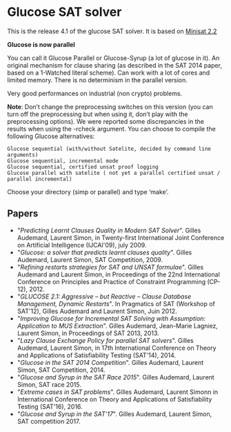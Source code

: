 # Glucose SAT solver

This is the release 4.1 of the glucose SAT solver. 
It is based on [Minisat 2.2](http://minisat.se/MiniSat.html)

**Glucose is now parallel**
 
You can call it Glucose Parallel or Glucose-Syrup (a lot of glucose in it).
An original mechanism for clause sharing (as described in the SAT 2014 paper, based on a 1-Watched literal scheme).
Can work with a lot of cores and limited memory. There is no determinism in the parallel version.

Very good performances on industrial (non crypto) problems.

**Note**: Don’t change the preprocessing switches on this version (you can turn off the preprocessing but when using it, don’t play with the preprocessing options). We were reported some discrepancies in the results when using the -rcheck argument.
You can choose to compile the following Glucose alternatives:

    Glucose sequential (with/without Satelite, decided by command line arguments)
    Glucose sequential, incremental mode
    Glucose sequential, certified unsat proof logging
    Glucose parallel with satelite ( not yet a parallel certified unsat / parallel incremental)

Choose your directory (simp or parallel) and type ‘make’.

## Papers 

 - "_Predicting Learnt Clauses Quality in Modern SAT Solver_". Gilles Audemard, Laurent Simon, in Twenty-first International Joint Conference on Artificial Intelligence (IJCAI'09), july 2009.
 - "_Glucose: a solver that predicts learnt clauses quality_". Gilles Audemard, Laurent Simon, SAT Competition, 2009.
 - "_Refining restarts strategies for SAT and UNSAT formulae_". Gilles Audemard and Laurent Simon, in Proceedings of the 22nd International Conference on Principles and Practice of Constraint Programming (CP-12), 2012.
 - "_GLUCOSE 2.1: Aggressive – but Reactive – Clause Database Management, Dynamic Restarts_". In Pragmatics of SAT (Workshop of SAT'12), Gilles Audemard and Laurent Simon, Juin 2012.
 - "_Improving Glucose for Incremental SAT Solving with Assumption: Application to MUS Extraction_". Gilles Audemard, Jean-Marie Lagniez, Laurent Simon, in Proceedings of SAT 2013, 2013.
 - "_Lazy Clause Exchange Policy for parallel SAT solvers_". Gilles Audemard, Laurent Simon, in 17th International Conference on Theory and Applications of Satisfiability Testing (SAT'14), 2014.
 - "_Glucose in the SAT 2014 Competition_". Gilles Audemard, Laurent Simon, SAT Competition, 2014.
 - "_Glucose and Syrup in the SAT Race 2015_". Gilles Audemard, Laurent Simon, SAT race 2015.
 - "_Extreme cases in SAT problems_". Gilles Audemard, Laurent Simonn in International Conference on Theory and Applications of Satisfiability Testing (SAT'16), 2016.
 - "_Glucose and Syrup in the SAT’17_". Gilles Audemard, Laurent Simon, SAT competition  2017.
